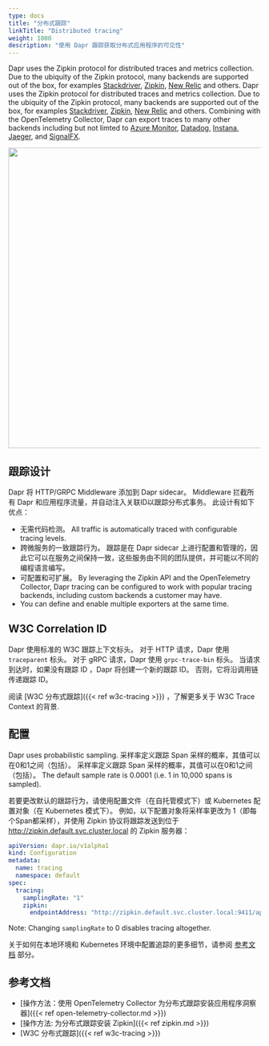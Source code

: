 ```yaml
---
type: docs
title: "分布式跟踪"
linkTitle: "Distributed tracing"
weight: 1000
description: "使用 Dapr 跟踪获取分布式应用程序的可见性"
---
```


Dapr uses the Zipkin protocol for distributed traces and metrics collection. Due to the ubiquity of the Zipkin protocol, many backends are supported out of the box, for examples [Stackdriver](https://cloud.google.com/stackdriver), [Zipkin](https://zipkin.io), [New Relic](https://newrelic.com) and others. Dapr uses the Zipkin protocol for distributed traces and metrics collection. Due to the ubiquity of the Zipkin protocol, many backends are supported out of the box, for examples [Stackdriver](https://cloud.google.com/stackdriver), [Zipkin](https://zipkin.io), [New Relic](https://newrelic.com) and others. Combining with the OpenTelemetry Collector, Dapr can export traces to many other backends including but not limted to [Azure Monitor](https://azure.microsoft.com/en-us/services/monitor/), [Datadog](https://www.datadoghq.com), [Instana](https://www.instana.com), [Jaeger](https://www.jaegertracing.io/), and [SignalFX](https://www.signalfx.com/).

<img src="/images/tracing.png" width=600>

## 跟踪设计

Dapr 将 HTTP/GRPC Middleware 添加到 Dapr sidecar。 Middleware 拦截所有 Dapr 和应用程序流量，并自动注入关联ID以跟踪分布式事务。 此设计有如下优点：

* 无需代码检测。 All traffic is automatically traced with configurable tracing levels.
* 跨微服务的一致跟踪行为。 跟踪是在 Dapr sidecar 上进行配置和管理的，因此它可以在服务之间保持一致，这些服务由不同的团队提供，并可能以不同的编程语言编写。
* 可配置和可扩展。 By leveraging the Zipkin API and the OpenTelemetry Collector, Dapr tracing can be configured to work with popular tracing backends, including custom backends a customer may have.
* You can define and enable multiple exporters at the same time.

## W3C Correlation ID

Dapr 使用标准的 W3C 跟踪上下文标头。 对于 HTTP 请求，Dapr 使用 `traceparent` 标头。 对于 gRPC 请求，Dapr 使用 `grpc-trace-bin` 标头。   当请求到达时，如果没有跟踪 ID ，Dapr 将创建一个新的跟踪 ID。 否则，它将沿调用链传递跟踪 ID。

阅读 [W3C 分布式跟踪]({{< ref w3c-tracing >}}) ，了解更多关于 W3C Trace Context 的背景.

## 配置

Dapr uses probabilistic sampling. 采样率定义跟踪 Span 采样的概率，其值可以在0和1之间（包括）。 采样率定义跟踪 Span 采样的概率，其值可以在0和1之间（包括）。 The default sample rate is 0.0001 (i.e. 1 in 10,000 spans is sampled).

若要更改默认的跟踪行为，请使用配置文件（在自托管模式下）或 Kubernetes 配置对象（在 Kubernetes 模式下）。 例如，以下配置对象将采样率更改为 1（即每个Span都采样），并使用 Zipkin 协议将跟踪发送到位于 http://zipkin.default.svc.cluster.local 的 Zipkin 服务器：

```yaml
apiVersion: dapr.io/v1alpha1
kind: Configuration
metadata:
  name: tracing
  namespace: default
spec:
  tracing:
    samplingRate: "1"
    zipkin:
      endpointAddress: "http://zipkin.default.svc.cluster.local:9411/api/v2/spans"
```

Note: Changing `samplingRate` to 0 disables tracing altogether.

关于如何在本地环境和 Kubernetes 环境中配置追踪的更多细节，请参阅 [参考文档](#references) 部分。

## 参考文档

- [操作方法：使用 OpenTelemetry Collector 为分布式跟踪安装应用程序洞察器]({{< ref open-telemetry-collector.md >}})
- [操作方法: 为分布式跟踪安装 Zipkin]({{< ref zipkin.md >}})
- [W3C 分布式跟踪]({{< ref w3c-tracing >}})
